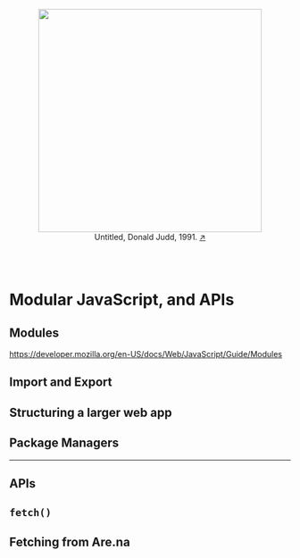 <br><br>
<figure align="center">
  <img src="https://www.moma.org/media/W1siZiIsIjI5MjQ3NCJdLFsicCIsImNvbnZlcnQiLCItcXVhbGl0eSA5MCAtcmVzaXplIDIwMDB4MjAwMFx1MDAzZSJdXQ.jpg?sha=5dbbf9e4472deb7f" height="400">
  <figcaption>Untitled, Donald Judd, 1991. <a href="https://www.moma.org/collection/works/93425">↗</a></figcaption>
</figure>
<br><br>


# Modular JavaScript, and APIs

## Modules

https://developer.mozilla.org/en-US/docs/Web/JavaScript/Guide/Modules

## Import and Export

## Structuring a larger web app

## Package Managers

---

## APIs

## `fetch()`

## Fetching from Are.na